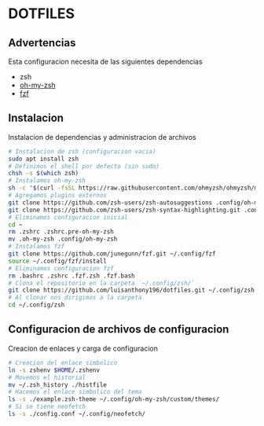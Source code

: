 # DOTFILES

## Advertencias

Esta configuracion necesita de las siguientes dependencias
- zsh
- [oh-my-zsh](https://github.com/ohmyzsh/ohmyzsh)
- [fzf](https://github.com/junegunn/fzf)

## Instalacion

Instalacion de dependencias y administracion de archivos
```bash
# Instalacion de zsh (configuracion vacia)
sudo apt install zsh
# Definimos el shell por defecto (sin sudo)
chsh -s $(which zsh)
# Instalamos oh-my-zsh
sh -c "$(curl -fsSL https://raw.githubusercontent.com/ohmyzsh/ohmyzsh/master/tools/install.sh)"
# Agregamos plugins externos
git clone https://github.com/zsh-users/zsh-autosuggestions .config/oh-my-zsh/custom/plugins/zsh-autosuggestions
git clone https://github.com/zsh-users/zsh-syntax-highlighting.git .config/oh-my-zsh/custom/plugins/zsh-syntax-highlighting
# Eliminamos configuracion inicial
cd ~
rm .zshrc .zshrc.pre-oh-my-zsh
mv .oh-my-zsh .config/oh-my-zsh
# Instalamos fzf
git clone https://github.com/junegunn/fzf.git ~/.config/fzf
source ~/.config/fzf/install
# Eliminamos configuracion fzf
rm .bashrc .zshrc .fzf.zsh .fzf.bash
# Clona el repositorio en la carpeta `~/.config/zsh/`
git clone https://github.com/luisanthony196/dotfiles.git ~/.config/zsh
# Al clonar nos dirigimos a la carpeta
cd ~/.config/zsh
```

## Configuracion de archivos de configuracion

Creacion de enlaces y carga de configuracion
```bash
# Creacion del enlace simbolico
ln -s zshenv $HOME/.zshenv
# Movemos el historial
mv ~/.zsh_history ./histfile
# Hacemos el enlace simbolico del tema
ls -s ./example.zsh-theme ~/.config/oh-my-zsh/custom/themes/
# Si se tiene neofetch
ls -s ./config.conf ~/.config/neofetch/
```
